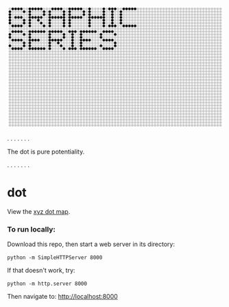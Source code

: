 ![GRAPHIC SERIES](https://raw.githubusercontent.com/sensescape/xyz-dots/master/images/dots-title2.jpg)



.
.
.
.
.
.
.

The dot is pure potentiality.

.
.
.
.
.
.
.



# dot

View the [xyz dot map](https://sensescape.github.io/xyz-dots/#12/37.7823/-122.4274).

### To run locally:

Download this repo, then start a web server in its directory:

    python -m SimpleHTTPServer 8000
    
If that doesn't work, try:

    python -m http.server 8000
    
Then navigate to: [http://localhost:8000](http://localhost:8000)
